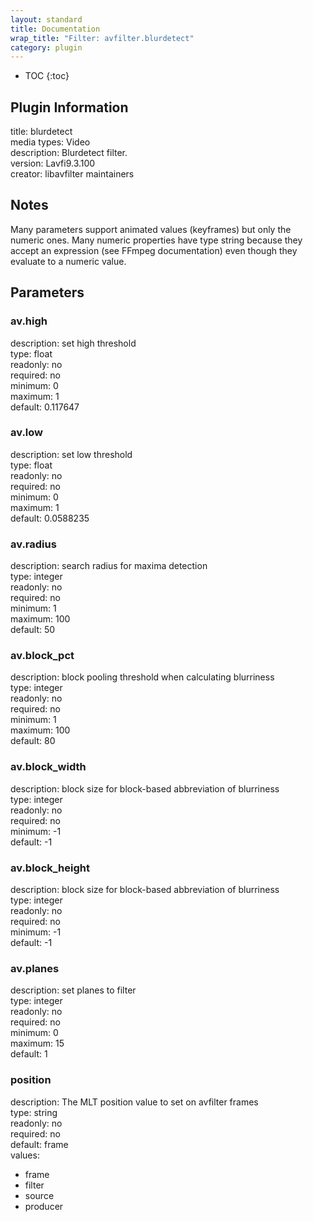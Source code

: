 ```yaml
---
layout: standard
title: Documentation
wrap_title: "Filter: avfilter.blurdetect"
category: plugin
---
```

* TOC
{:toc}

## Plugin Information

title: blurdetect  
media types:
Video  
description: Blurdetect filter.  
version: Lavfi9.3.100  
creator: libavfilter maintainers  

## Notes

Many parameters support animated values (keyframes) but only the numeric ones. Many numeric properties have type string because they accept an expression (see FFmpeg documentation) even though they evaluate to a numeric value.

## Parameters

### av.high

  
description:
set high threshold  
type: float  
readonly: no  
required: no  
minimum: 0  
maximum: 1  
default: 0.117647  

### av.low

  
description:
set low threshold  
type: float  
readonly: no  
required: no  
minimum: 0  
maximum: 1  
default: 0.0588235  

### av.radius

  
description:
search radius for maxima detection  
type: integer  
readonly: no  
required: no  
minimum: 1  
maximum: 100  
default: 50  

### av.block_pct

  
description:
block pooling threshold when calculating blurriness  
type: integer  
readonly: no  
required: no  
minimum: 1  
maximum: 100  
default: 80  

### av.block_width

  
description:
block size for block-based abbreviation of blurriness  
type: integer  
readonly: no  
required: no  
minimum: -1  
default: -1  

### av.block_height

  
description:
block size for block-based abbreviation of blurriness  
type: integer  
readonly: no  
required: no  
minimum: -1  
default: -1  

### av.planes

  
description:
set planes to filter  
type: integer  
readonly: no  
required: no  
minimum: 0  
maximum: 15  
default: 1  

### position

  
description:
The MLT position value to set on avfilter frames  
type: string  
readonly: no  
required: no  
default: frame  
values:  

* frame
* filter
* source
* producer

